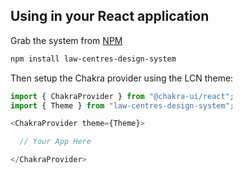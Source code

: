 ## Using in your React application

Grab the system from [NPM](https://www.npmjs.com/package/law-centres-design-system)

```bash static
npm install law-centres-design-system
```

Then setup the Chakra provider using the LCN theme:

```js static
import { ChakraProvider } from "@chakra-ui/react";
import { Theme } from "law-centres-design-system";

<ChakraProvider theme={Theme}>

  // Your App Here

</ChakraProvider>
```